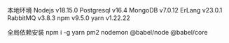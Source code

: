 本地环境
    Nodejs v18.15.0
    Postgresql v16.4
    MongoDB v7.0.12
    ErLang v23.0.1
    RabbitMQ v3.8.3
    npm v9.5.0
    yarn v1.22.22

全局依赖安装
    npm i -g yarn pm2 nodemon @babel/node @babel/core
